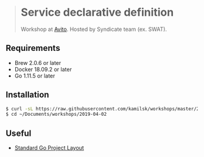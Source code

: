 > # Service declarative definition
>
> Workshop at [Avito](https://tech.avito.ru). Hosted by Syndicate team (ex. SWAT).

## Requirements

- Brew 2.0.6 or later
- Docker 18.09.2 or later
- Go 1.11.5 or later

## Installation

```bash
$ curl -sL https://raw.githubusercontent.com/kamilsk/workshops/master/2019-04-02/install.sh | sh
$ cd ~/Documents/workshops/2019-04-02
```

## Useful

- [Standard Go Project Layout](https://github.com/golang-standards/project-layout)
